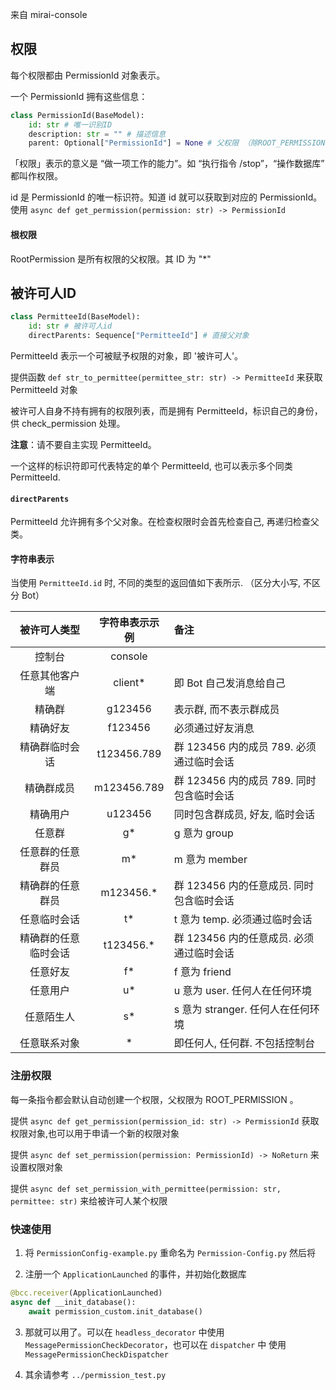 
来自 mirai-console

## 权限

每个权限都由 PermissionId 对象表示。

一个 PermissionId 拥有这些信息：
```python
class PermissionId(BaseModel):
    id: str # 唯一识别ID
    description: str = "" # 描述信息
    parent: Optional["PermissionId"] = None # 父权限 （除ROOT_PERMISSION外都应该有父权限）
```

「权限」表示的意义是 “做一项工作的能力”。如 “执行指令 /stop”，“操作数据库” 都叫作权限。

id 是 PermissionId 的唯一标识符。知道 id 就可以获取到对应的 PermissionId。
使用 `async def get_permission(permission: str) -> PermissionId` 


#### 根权限

RootPermission 是所有权限的父权限。其 ID 为 "\*"

## 被许可人ID

```python
class PermitteeId(BaseModel):
    id: str # 被许可人id
    directParents: Sequence["PermitteeId"] # 直接父对象
```

PermitteeId 表示一个可被赋予权限的对象，即 '被许可人'。

提供函数 `def str_to_permittee(permittee_str: str) -> PermitteeId` 来获取 PermitteeId 对象

被许可人自身不持有拥有的权限列表，而是拥有 PermitteeId，标识自己的身份，供 check_permission 处理。

**注意**：请不要自主实现 PermitteeId。

一个这样的标识符即可代表特定的单个 PermitteeId, 也可以表示多个同类 PermitteeId.

#### `directParents`
PermitteeId 允许拥有多个父对象。在检查权限时会首先检查自己, 再递归检查父类。

#### 字符串表示

当使用 `PermitteeId.id` 时, 不同的类型的返回值如下表所示. 
（区分大小写, 不区分 Bot）

|    被许可人类型    | 字符串表示示例 | 备注                                 |
|:----------------:|:-----------:|:------------------------------------|
|      控制台       |   console   |                                     |
|   任意其他客户端    |   client*   | 即 Bot 自己发消息给自己                |
|      精确群       |   g123456   | 表示群, 而不表示群成员                  |
|      精确好友      |   f123456   | 必须通过好友消息                       |
|   精确群临时会话    | t123456.789 | 群 123456 内的成员 789. 必须通过临时会话 |
|     精确群成员     | m123456.789 | 群 123456 内的成员 789. 同时包含临时会话 |
|      精确用户      |   u123456   | 同时包含群成员, 好友, 临时会话           |
|      任意群       |     g\*     | g 意为 group                         |
|  任意群的任意群员   |     m\*     | m 意为 member                        |
|  精确群的任意群员   | m123456.\*  | 群 123456 内的任意成员. 同时包含临时会话  |
|    任意临时会话    |     t\*      | t 意为 temp. 必须通过临时会话          |
| 精确群的任意临时会话 | t123456.\*  | 群 123456 内的任意成员. 必须通过临时会话  |
|      任意好友      |     f\*     | f 意为 friend                       |
|      任意用户      |     u\*     | u 意为 user. 任何人在任何环境           |
|     任意陌生人     |     s\*     | s 意为 stranger. 任何人在任何环境       |
|    任意联系对象    |      \*      | 即任何人, 任何群. 不包括控制台           |


### 注册权限

每一条指令都会默认自动创建一个权限，父权限为 ROOT_PERMISSION 。

提供 `async def get_permission(permission_id: str) -> PermissionId` 获取权限对象,也可以用于申请一个新的权限对象

提供 `async def set_permission(permission: PermissionId) -> NoReturn` 来设置权限对象

提供 `async def set_permission_with_permittee(permission: str, permittee: str)` 来给被许可人某个权限

### 快速使用

1. 将 `PermissionConfig-example.py` 重命名为 `Permission-Config.py` 然后将

2. 注册一个 `ApplicationLaunched` 的事件，并初始化数据库

```python
@bcc.receiver(ApplicationLaunched)
async def __init_database():
    await permission_custom.init_database()
```

3. 那就可以用了。可以在 `headless_decorator` 中使用 `MessagePermissionCheckDecorator`，也可以在 `dispatcher` 中
使用 `MessagePermissionCheckDispatcher`

3. 其余请参考 `../permission_test.py`
